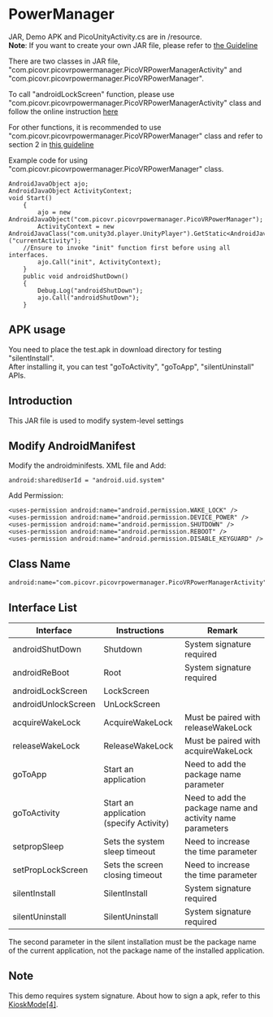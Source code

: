 # PowerManager 
JAR, Demo APK and PicoUnityActivity.cs are in /resource.    
**Note**:
If you want to create your own JAR file, please refer to [the Guideline](http://static.appstore.picovr.com/docs/JarUnity/index.html) 

There are two classes in JAR file, "com.picovr.picovrpowermanager.PicoVRPowerManagerActivity" and "com.picovr.picovrpowermanager.PicoVRPowerManager".

To call "androidLockScreen" function, please use "com.picovr.picovrpowermanager.PicoVRPowerManagerActivity" class and follow the online instruction [here](http://static.appstore.picovr.com/docs/PowerManager/chapter_three.html)

For other functions, it is recommended to use "com.picovr.picovrpowermanager.PicoVRPowerManager" class and refer to section 2 in [this guideline](http://static.appstore.picovr.com/docs/JarUnity/index.html)

Example code for using "com.picovr.picovrpowermanager.PicoVRPowerManager" class.

```
AndroidJavaObject ajo;
AndroidJavaObject ActivityContext;
void Start()
    {
        ajo = new AndroidJavaObject("com.picovr.picovrpowermanager.PicoVRPowerManager");
        ActivityContext = new AndroidJavaClass("com.unity3d.player.UnityPlayer").GetStatic<AndroidJavaObject>("currentActivity");
	//Ensure to invoke "init" function first before using all interfaces.
        ajo.Call("init", ActivityContext);
    }
    public void androidShutDown()
    {
        Debug.Log("androidShutDown");
        ajo.Call("androidShutDown");
    }
```


## APK usage
You need to place the test.apk in download directory for testing "silentInstall".   
After installing it, you can test "goToActivity", "goToApp", "silentUninstall" APIs.

## Introduction
This JAR file is used to modify system-level settings

## Modify AndroidManifest

 Modify the androidminifests. XML file and Add: 
 
   
   ```
   android:sharedUserId = "android.uid.system"
   ```

   Add Permission:

   ```
   <uses-permission android:name="android.permission.WAKE_LOCK" />
   <uses-permission android:name="android.permission.DEVICE_POWER" />
   <uses-permission android:name="android.permission.SHUTDOWN" />
   <uses-permission android:name="android.permission.REBOOT" />
   <uses-permission android:name="android.permission.DISABLE_KEYGUARD" />
   ```

## Class Name

   ```
   android:name="com.picovr.picovrpowermanager.PicoVRPowerManagerActivity"
   ```

## Interface List

| Interface           | Instructions                    | Remark                                 |
| ------------------- | ------------------------------- | -------------------------------------- |
| androidShutDown     | Shutdown                        | System signature required              |
| androidReBoot       | Root                            | System signature required              |
| androidLockScreen   | LockScreen                      |                                        |
| androidUnlockScreen | UnLockScreen                    |                                        |
| acquireWakeLock     | AcquireWakeLock                 | Must be paired with releaseWakeLock    |
| releaseWakeLock     | ReleaseWakeLock                 | Must be paired with acquireWakeLock    |
| goToApp             | Start an application            | Need to add the package name parameter |
| goToActivity        | Start an application (specify Activity)     | Need to add the package name and activity name parameters |
| setpropSleep        | Sets the system sleep timeout   | Need to increase the time parameter    |
| setPropLockScreen   | Sets the screen closing timeout | Need to increase the time parameter    |
| silentInstall       | SilentInstall                   | System signature required              |
| silentUninstall     | SilentUninstall                 | System signature required              |

The second parameter in the silent installation must be the package name of the current application, not the package name of the installed application.

## Note
This demo requires system signature. About how to sign a apk, refer to this [KioskMode[4]](http://static.appstore.picovr.com/docs/KioskMode/chapter_four.html?_blank).


